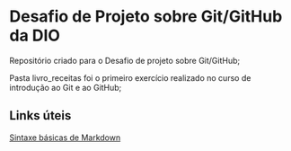 # Desafio de Projeto sobre Git/GitHub da DIO
Repositório criado para o Desafio de projeto sobre Git/GitHub;

Pasta livro_receitas foi o primeiro exercício realizado no curso de introdução ao Git e ao GitHub;

## Links úteis
[Sintaxe básicas de Markdown](https://www.markdownguide.org/basic-syntax/)
